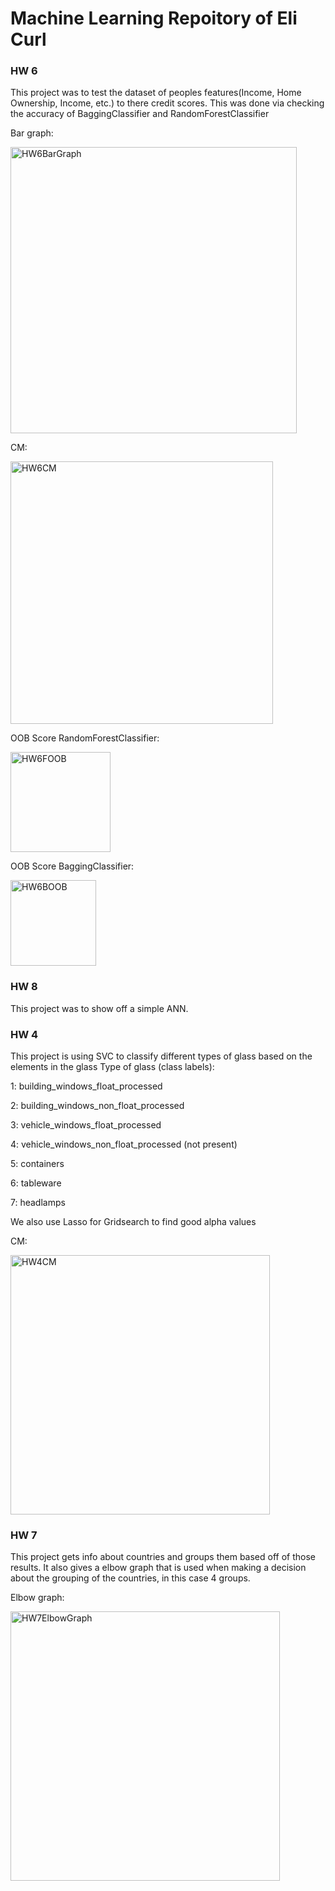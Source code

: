 # Machine Learning Repoitory of Eli Curl

### HW 6
This project was to test the dataset of peoples features(Income, Home Ownership, Income, etc.) to there credit scores.
This was done via checking the accuracy of BaggingClassifier and RandomForestClassifier

Bar graph:

<img width="458" alt="HW6BarGraph" src="https://github.com/user-attachments/assets/370b4a90-cb64-46ef-9d03-75f3a06206d7" />

CM:

<img width="420" alt="HW6CM" src="https://github.com/user-attachments/assets/471392c3-b040-44e4-a4df-6a11ecc0a9cf" />

OOB Score RandomForestClassifier:

<img width="160" alt="HW6FOOB" src="https://github.com/user-attachments/assets/b06329ed-647b-4342-a278-d06d9c76d99c" />

OOB Score BaggingClassifier:

<img width="137" alt="HW6BOOB" src="https://github.com/user-attachments/assets/42b1389c-a85b-47b4-a7f3-48a496ad8669" />


### HW 8
This project was to show off a simple ANN.

### HW 4
This project is using SVC to classify different types of glass based on the elements in the glass
Type of glass (class labels):

1: building_windows_float_processed

2: building_windows_non_float_processed

3: vehicle_windows_float_processed

4: vehicle_windows_non_float_processed (not present)

5: containers

6: tableware

7: headlamps

We also use Lasso for Gridsearch to find good alpha values

CM:

<img width="415" alt="HW4CM" src="https://github.com/user-attachments/assets/392e99f2-0ab2-46f7-9bff-1b12352a84a9" />

### HW 7

This project gets info about countries and groups them based off of those results. It also gives a elbow graph that is used when making a decision about the grouping of the countries, in this case 4 groups.

Elbow graph:

<img width="431" alt="HW7ElbowGraph" src="https://github.com/user-attachments/assets/cf23acfb-afe2-42d8-9731-6df197ee6c88" />

